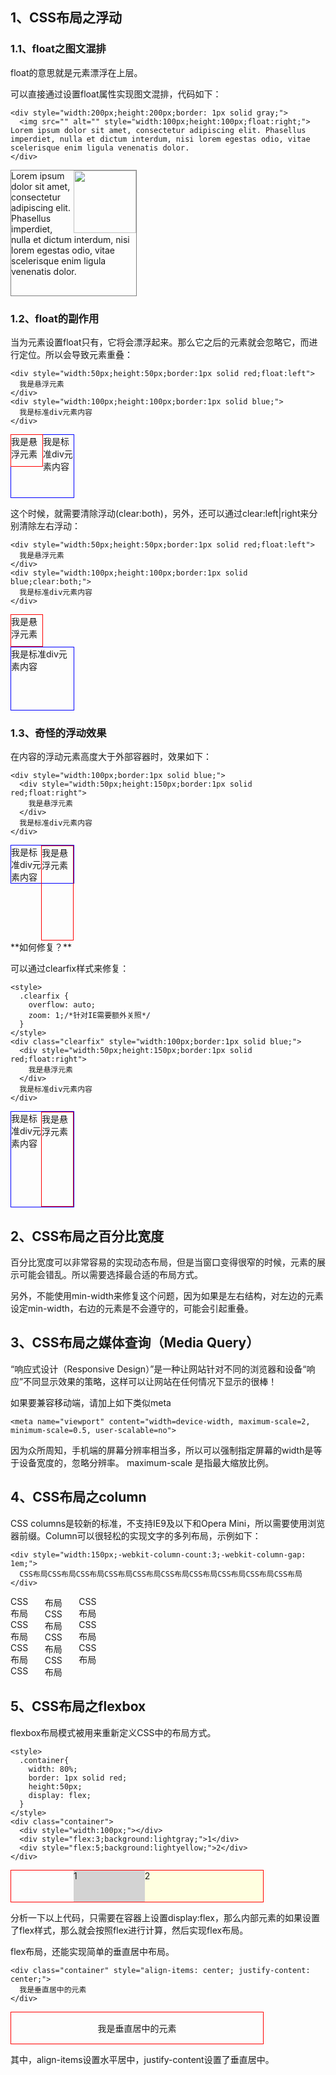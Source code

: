 ## 1、CSS布局之浮动

### 1.1、float之图文混排

float的意思就是元素漂浮在上层。

可以直接通过设置float属性实现图文混排，代码如下：

	<div style="width:200px;height:200px;border: 1px solid gray;">
	  <img src="" alt="" style="width:100px;height:100px;float:right;"> Lorem ipsum dolor sit amet, consectetur adipiscing elit. Phasellus imperdiet, nulla et dictum interdum, nisi lorem egestas odio, vitae scelerisque enim ligula venenatis dolor.
	</div>

<div style="width:200px;height:200px;border: 1px solid gray;">
  <img src="" alt="" style="width:100px;height:100px;float:right;"> Lorem ipsum dolor sit amet, consectetur adipiscing elit. Phasellus imperdiet, nulla et dictum interdum, nisi lorem egestas odio, vitae scelerisque enim ligula venenatis dolor.
</div>

### 1.2、float的副作用

当为元素设置float只有，它将会漂浮起来。那么它之后的元素就会忽略它，而进行定位。所以会导致元素重叠：

	<div style="width:50px;height:50px;border:1px solid red;float:left">
	  我是悬浮元素
	</div>
	<div style="width:100px;height:100px;border:1px solid blue;">
	  我是标准div元素内容
	</div>

<div style="width:50px;height:50px;border:1px solid red;float:left">
  我是悬浮元素
</div>
<div style="width:100px;height:100px;border:1px solid blue;">
  我是标准div元素内容
</div>

这个时候，就需要清除浮动(clear:both)，另外，还可以通过clear:left|right来分别清除左右浮动：
	
	<div style="width:50px;height:50px;border:1px solid red;float:left">
	  我是悬浮元素
	</div>
	<div style="width:100px;height:100px;border:1px solid blue;clear:both;">
	  我是标准div元素内容
	</div>

<div style="width:50px;height:50px;border:1px solid red;float:left">
  我是悬浮元素
</div>
<div style="width:100px;height:100px;border:1px solid blue;clear:both;">
  我是标准div元素内容
</div>

### 1.3、奇怪的浮动效果

在内容的浮动元素高度大于外部容器时，效果如下：

	
	<div style="width:100px;border:1px solid blue;">
	  <div style="width:50px;height:150px;border:1px solid red;float:right">
	    我是悬浮元素
	  </div>
	  我是标准div元素内容
	</div>


<div style="width:100px;border:1px solid blue;">
  <div style="width:50px;height:150px;border:1px solid red;float:right">
    我是悬浮元素
  </div>
  我是标准div元素内容
</div>

<div style="clear:both;"></div>
	**如何修复？**

可以通过clearfix样式来修复：

	<style>
	  .clearfix {
	    overflow: auto;
	    zoom: 1;/*针对IE需要额外关照*/
	  }
	</style>
	<div class="clearfix" style="width:100px;border:1px solid blue;">
	  <div style="width:50px;height:150px;border:1px solid red;float:right">
	    我是悬浮元素
	  </div>
	  我是标准div元素内容
	</div>

<style>
  .clearfix {
    overflow: auto;
    zoom: 1;/*针对IE需要额外关照*/
  }
</style>
<div class="clearfix" style="width:100px;border:1px solid blue;">
  <div style="width:50px;height:150px;border:1px solid red;float:right">
    我是悬浮元素
  </div>
  我是标准div元素内容
</div>

## 2、CSS布局之百分比宽度

百分比宽度可以非常容易的实现动态布局，但是当窗口变得很窄的时候，元素的展示可能会错乱。所以需要选择最合适的布局方式。

另外，不能使用min-width来修复这个问题，因为如果是左右结构，对左边的元素设定min-width，右边的元素是不会遵守的，可能会引起重叠。

## 3、CSS布局之媒体查询（Media Query）

“响应式设计（Responsive Design）”是一种让网站针对不同的浏览器和设备“响应”不同显示效果的策略，这样可以让网站在任何情况下显示的很棒！

如果要兼容移动端，请加上如下类似meta

	
	<meta name="viewport" content="width=device-width, maximum-scale=2, minimum-scale=0.5, user-scalable=no">

因为众所周知，手机端的屏幕分辨率相当多，所以可以强制指定屏幕的width是等于设备宽度的，忽略分辨率。
maximum-scale 是指最大缩放比例。

## 4、CSS布局之column

CSS columns是较新的标准，不支持IE9及以下和Opera Mini，所以需要使用浏览器前缀。Column可以很轻松的实现文字的多列布局，示例如下：

	<div style="width:150px;-webkit-column-count:3;-webkit-column-gap: 1em;">
	  CSS布局CSS布局CSS布局CSS布局CSS布局CSS布局CSS布局CSS布局CSS布局CSS布局
	</div>

<div style="width:150px;-webkit-column-count:3;-webkit-column-gap: 1em;">
  CSS布局CSS布局CSS布局CSS布局CSS布局CSS布局CSS布局CSS布局CSS布局CSS布局
</div>

## 5、CSS布局之flexbox

flexbox布局模式被用来重新定义CSS中的布局方式。

	<style>
	  .container{
	    width: 80%;
	    border: 1px solid red;
	    height:50px;
	    display: flex;
	  }
	</style>
	<div class="container">
	  <div style="width:100px;"></div>
	  <div style="flex:3;background:lightgray;">1</div>
	  <div style="flex:5;background:lightyellow;">2</div>
	</div>

<style>
  .container{
    width: 80%;
    border: 1px solid red;
    height:50px;
    display: flex;
  }
</style>
<div class="container">
  <div style="width:100px;"></div>
  <div style="flex:3;background:lightgray;">1</div>
  <div style="flex:5;background:lightyellow;">2</div>
</div>

分析一下以上代码，只需要在容器上设置display:flex，那么内部元素的如果设置了flex样式，那么就会按照flex进行计算，然后实现flex布局。

flex布局，还能实现简单的垂直居中布局。

	<div class="container" style="align-items: center; justify-content: center;">
	  我是垂直居中的元素
	</div>

<div class="container" style="align-items: center; justify-content: center;">
  我是垂直居中的元素
</div>

其中，align-items设置水平居中，justify-content设置了垂直居中。